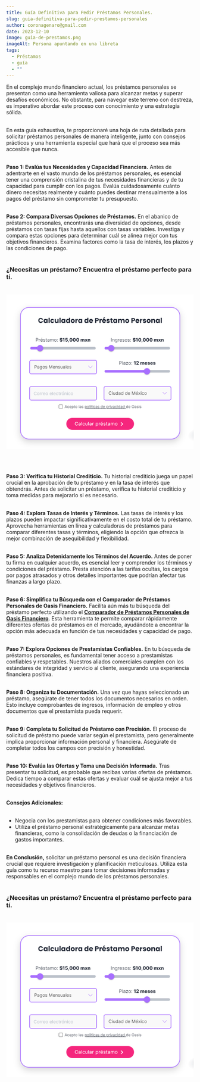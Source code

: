 ```yaml
---
title: Guía Definitiva para Pedir Préstamos Personales.
slug: guia-definitiva-para-pedir-prestamos-personales
author: coronagenaro@gmail.com
date: 2023-12-10
image: guia-de-prestamos.png
imageAlt: Persona apuntando en una libreta
tags:
  - Préstamos
  - guía
  - ""
---
```

En el complejo mundo financiero actual, los préstamos personales se presentan como una herramienta valiosa para alcanzar metas y superar desafíos económicos. No obstante, para navegar este terreno con destreza, es imperativo abordar este proceso con conocimiento y una estrategia sólida. <br/><br/>

En esta guía exhaustiva, te proporcionaré una hoja de ruta detallada para solicitar préstamos personales de manera inteligente, junto con consejos prácticos y una herramienta especial que hará que el proceso sea más accesible que nunca. <br/><br/>

**Paso 1: Evalúa tus Necesidades y Capacidad Financiera.** Antes de adentrarte en el vasto mundo de los préstamos personales, es esencial tener una comprensión cristalina de tus necesidades financieras y de tu capacidad para cumplir con los pagos. Evalúa cuidadosamente cuánto dinero necesitas realmente y cuánto puedes destinar mensualmente a los pagos del préstamo sin comprometer tu presupuesto. <br/><br/>

**Paso 2: Compara Diversas Opciones de Préstamos.** En el abanico de préstamos personales, encontrarás una diversidad de opciones, desde préstamos con tasas fijas hasta aquellos con tasas variables. Investiga y compara estas opciones para determinar cuál se alinea mejor con tus objetivos financieros. Examina factores como la tasa de interés, los plazos y las condiciones de pago. <br/><br/>

<!--StartFragment-->

### **¿﻿Necesitas un préstamo? Encuentra el préstamo perfecto para tí.**<br/><br/>

[![imagen de calculadora de préstamos](calculadora-oasis.png "Encuentra el préstamo perfecto para tí.")](https://oasisfinanciero.com/compara/prestamos-personales)

<br/><br/>

**Paso 3: Verifica tu Historial Crediticio.** Tu historial crediticio juega un papel crucial en la aprobación de tu préstamo y en la tasa de interés que obtendrás. Antes de solicitar un préstamo, verifica tu historial crediticio y toma medidas para mejorarlo si es necesario. <br/><br/>

**Paso 4: Explora Tasas de Interés y Términos.** Las tasas de interés y los plazos pueden impactar significativamente en el costo total de tu préstamo. Aprovecha herramientas en línea y calculadoras de préstamos para comparar diferentes tasas y términos, eligiendo la opción que ofrezca la mejor combinación de asequibilidad y flexibilidad. <br/><br/>

**Paso 5: Analiza Detenidamente los Términos del Acuerdo.** Antes de poner tu firma en cualquier acuerdo, es esencial leer y comprender los términos y condiciones del préstamo. Presta atención a las tarifas ocultas, los cargos por pagos atrasados y otros detalles importantes que podrían afectar tus finanzas a largo plazo. <br/><br/>

**Paso 6: Simplifica tu Búsqueda con el Comparador de Préstamos Personales de Oasis Financiero.** Facilita aún más tu búsqueda del préstamo perfecto utilizando el **[Comparador de Préstamos Personales de Oasis Financiero](https://oasisfinanciero.com/compara/prestamos-personales)**. Esta herramienta te permite comparar rápidamente diferentes ofertas de préstamos en el mercado, ayudándote a encontrar la opción más adecuada en función de tus necesidades y capacidad de pago. <br/><br/>

**Paso 7: Explora Opciones de Prestamistas Confiables.** En tu búsqueda de préstamos personales, es fundamental tener acceso a prestamistas confiables y respetables. Nuestros aliados comerciales cumplen con los estándares de integridad y servicio al cliente, asegurando una experiencia financiera positiva. <br/><br/>

**Paso 8: Organiza tu Documentación.** Una vez que hayas seleccionado un préstamo, asegúrate de tener todos los documentos necesarios en orden. Esto incluye comprobantes de ingresos, información de empleo y otros documentos que el prestamista pueda requerir. <br/><br/>

**Paso 9: Completa tu Solicitud de Préstamo con Precisión.** El proceso de solicitud de préstamo puede variar según el prestamista, pero generalmente implica proporcionar información personal y financiera. Asegúrate de completar todos los campos con precisión y honestidad. <br/><br/>

**Paso 10: Evalúa las Ofertas y Toma una Decisión Informada.** Tras presentar tu solicitud, es probable que recibas varias ofertas de préstamos. Dedica tiempo a comparar estas ofertas y evaluar cuál se ajusta mejor a tus necesidades y objetivos financieros. <br/><br/>

**Consejos Adicionales:** <br/><br/>

* Negocia con los prestamistas para obtener condiciones más favorables.
* Utiliza el préstamo personal estratégicamente para alcanzar metas financieras, como la consolidación de deudas o la financiación de gastos importantes. <br/><br/>

**En Conclusión,** solicitar un préstamo personal es una decisión financiera crucial que requiere investigación y planificación meticulosas. Utiliza esta guía como tu recurso maestro para tomar decisiones informadas y responsables en el complejo mundo de los préstamos personales. <br/><br/>

### **¿﻿Necesitas un préstamo? Encuentra el préstamo perfecto para tí.**<br/><br/>

[![imagen calculadora de prestamos Oasis Financiero](calculadora-oasis.png "Encuentra el préstamo perfecto para tí.")](https://oasisfinanciero.com/compara/prestamos-personales)